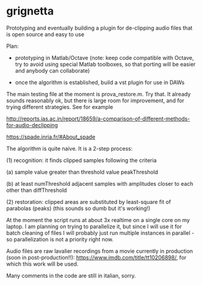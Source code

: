 # grignetta
Prototyping and eventually building a plugin for de-clipping audio files that is open source and easy to use

Plan:
- prototyping in Matlab/Octave 
  (note: keep code compatible with Octave, try to avoid using special Matlab toolboxes, so that porting will be easier
   and anybody can collaborate)

- once the algorithm is established, build a vst plugin for use in DAWs


The main testing file at the moment is prova_restore.m. Try that. It already sounds reasonably ok, but there is large room for improvement, and for trying different strategies. See for example

http://reports.ias.ac.in/report/18659/a-comparison-of-different-methods-for-audio-declipping

https://spade.inria.fr/#About_spade

The algorithm is quite naive. It is a 2-step process:

(1) recognition: it finds clipped samples following the criteria

  (a) sample value greater than threshold value peakThreshold
  
  (b) at least numThreshold adjacent samples with amplitudes closer to each other than diffThreshold
  
(2) restoration: clipped areas are substituted by least-square fit of parabolas (peaks) (this sounds so dumb but it's working!)

At the moment the script runs at about 3x realtime on a single core on my laptop. I am planning on trying to parallelize it, but since I will use it for batch cleaning of files I will probably just run multiple instances in parallel - so parallelization is not a priority right now.

Audio files are raw lavalier recordings from a movie currently in production (soon in post-production!!): https://www.imdb.com/title/tt10206898/, for which this work will be used.

Many comments in the code are still in italian, sorry.
